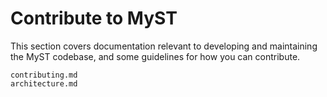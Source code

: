 # Contribute to MyST

This section covers documentation relevant to developing and maintaining the MyST
codebase, and some guidelines for how you can contribute.

```{toctree}
contributing.md
architecture.md
```
